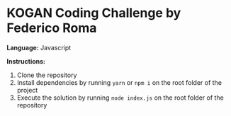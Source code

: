 # KOGAN Coding Challenge by Federico Roma

**Language:** Javascript

**Instructions:**

1. Clone the repository
2. Install dependencies by running `yarn` or `npm i` on the root folder of the project
3. Execute the solution by running `node index.js` on the root folder of the repository
